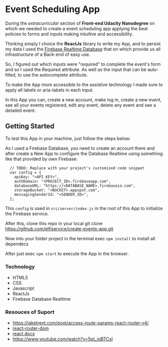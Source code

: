 # Event Scheduling App
During the *extracurricular* section of **Front-end Udacity Nanodegree** on which we needed to create a event scheduling app applying the best policies to forms and inputs making intuitive and accessibility.

Thinking simply I choice the **ReactJs** library to write my App, and to persist my data I used the [Firebase Realtime Database](https://firebase.google.com/) that on which provide us all infrastructure of a Back-end of easy use.

So, I figured out which inputs were "required" to complete the event's form and so I used the Required attribute. As well as the input that can be auto-filled, to use the autocomplete attribute.

To make the App more accessible to the assistive technology I made sure to apply all labels or aria-labels in each input.

In this App you can, create a new account, make log in, create a new event, see all your events registered, edit any event, delete any event and see a detailed event.

## Getting Started
To test this App in your machine, just follow the steps below:

As I used a Firebase Database, you need to create an account there and after create a New App to configure the Database Realtime using something like that provided by own Firebase:
```
  // TODO: Replace with your project's customized code snippet
  var config = {
    apiKey: "<API_KEY>",
    authDomain: "<PROJECT_ID>.firebaseapp.com",
    databaseURL: "https://<DATABASE_NAME>.firebaseio.com",
    storageBucket: "<BUCKET>.appspot.com",
    messagingSenderId: "<SENDER_ID>",
  };
  ```
This `config` is used in `src/server/index.js` in the root of this App to initialize the Firebase service.

After this, clone this repo in your local git clone https://github.com/elfiservice/create-events-app.git

Now into your folder project in the terminal exec `npm install` to install all dependecs

After just exec `npm start` to execute the App in the browser.

### Technology
- HTML5
- CSS
- Javascript
- ReactJs
- Firebase Database Realtime

### Resouces of Suport
- https://jaketrent.com/post/access-route-params-react-router-v4/
- [react-router-dom](https://reacttraining.com/react-router/core/guides/philosophy)
- [react docs](https://reactjs.org/docs/hello-world.html)
- https://www.youtube.com/watch?v=5pt_igBTCsI